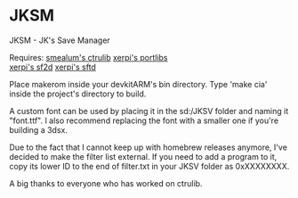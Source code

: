 # JKSM
JKSM - JK's Save Manager

Requires:
	[smealum's ctrulib](https://github.com/smealum/ctrulib)
	[xerpi's portlibs](https://github.com/xerpi/3ds_portlibs)	
	[xerpi's sf2d](https://github.com/xerpi/sf2dlib/tree/effe77ea81d21c26bad457d4f5ed8bb16ce7b753)
	[xerpi's sftd](https://github.com/xerpi/sftdlib)

Place makerom inside your devkitARM's bin directory. Type 'make cia' inside the project's directory to build.

A custom font can be used by placing it in the sd:/JKSV folder and naming it "font.ttf". I also recommend replacing the font with a smaller one if you're building a 3dsx.

Due to the fact that I cannot keep up with homebrew releases anymore, I've decided to make the filter list external. If you need to add a program to it, copy its lower ID to the end of filter.txt
in your JKSV folder as 0xXXXXXXXX.

A big thanks to everyone who has worked on ctrulib.